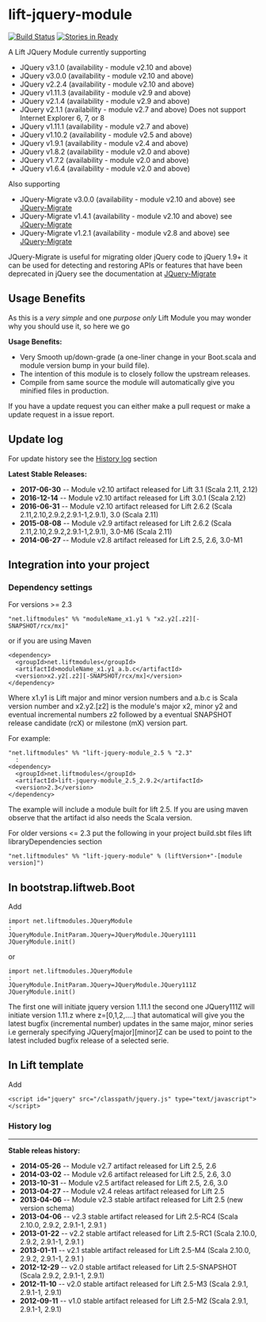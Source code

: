# lift-jquery-module 
[![Build Status](https://secure.travis-ci.org/karma4u101/lift-jquery-module.png)](http://travis-ci.org/karma4u101/lift-jquery-module)
[![Stories in Ready](https://badge.waffle.io/karma4u101/lift-jquery-module.svg?label=ready&title=Ready)](http://waffle.io/karma4u101/lift-jquery-module) 


A Lift JQuery Module currently supporting 

- JQuery v3.1.0  (availability - module v2.10 and above)
- JQuery v3.0.0  (availability - module v2.10 and above)
- JQuery v2.2.4  (availability - module v2.10 and above)
- JQuery v1.11.3 (availability - module v2.9 and above)
- JQuery v2.1.4  (availability - module v2.9 and above)
- JQuery v2.1.1  (availability - module v2.7 and above) Does not support Internet Explorer 6, 7, or 8
- JQuery v1.11.1 (availability - module v2.7 and above)
- JQuery v1.10.2 (availability - module v2.5 and above)
- JQuery v1.9.1  (availability - module v2.4 and above) 
- JQuery v1.8.2  (availability - module v2.0 and above)
- JQuery v1.7.2  (availability - module v2.0 and above)
- JQuery v1.6.4  (availability - module v2.0 and above)

Also supporting 

- JQuery-Migrate v3.0.0 (availability - module v2.10 and above) see [JQuery-Migrate](https://github.com/jquery/jquery-migrate/)
- JQuery-Migrate v1.4.1 (availability - module v2.10 and above) see [JQuery-Migrate](https://github.com/jquery/jquery-migrate/tree/1.x-stable#readme)
- JQuery-Migrate v1.2.1 (availability - module v2.8 and above) see [JQuery-Migrate](https://github.com/jquery/jquery-migrate/tree/1.x-stable#readme)

JQuery-Migrate is useful for migrating older jQuery code to jQuery 1.9+ it can be used for detecting and restoring 
APIs or features that have been deprecated in jQuery see the documentation at [JQuery-Migrate](https://github.com/jquery/jquery-migrate/)

Usage Benefits
--------------

As this is a *very simple* and one *purpose only* Lift Module you may wonder why you should use it, so here we go 

**Usage Benefits:** 
- Very Smooth up/down-grade (a one-liner change in your Boot.scala and module version bump in your build file). 
- The intention of this module is to closely follow the upstream releases.
- Compile from same source the module will automatically give you minified files in production.
 
If you have a update request you can either make a pull request or make a update request in a issue report. 

Update log
----------

For update history see the [History log](https://github.com/karma4u101/lift-jquery-module#history-log) section

**Latest Stable Releases:**
- **2017-06-30** -- Module v2.10 artifact released for Lift 3.1 (Scala 2.11, 2.12)
- **2016-12-14** -- Module v2.10 artifact released for Lift 3.0.1 (Scala 2.12)
- **2016-06-31** -- Module v2.10 artifact released for Lift 2.6.2 (Scala 2.11,2.10,2.9.2,2.9.1-1,2.9.1), 3.0 (Scala 2.11)
- **2015-08-08** -- Module v2.9 artifact released for Lift 2.6.2 (Scala 2.11,2.10,2.9.2,2.9.1-1,2.9.1), 3.0-M6 (Scala 2.11)
- **2014-06-27** -- Module v2.8 artifact released for Lift 2.5, 2.6, 3.0-M1

Integration into your project 
-------------------------------

### Dependency settings
	
For versions >= 2.3

    "net.liftmodules" %% "moduleName_x1.y1 % "x2.y2[.z2][-SNAPSHOT/rcx/mx]"

or if you are using Maven

    <dependency>
      <groupId>net.liftmodules</groupId>
      <artifactId>moduleName_x1.y1_a.b.c</artifactId>
      <version>x2.y2[.z2][-SNAPSHOT/rcx/mx]</version>
    </dependency>

Where x1.y1 is Lift major and minor version numbers and a.b.c is Scala
version number and x2.y2.[z2] is the module's major x2, minor y2 and
eventual incremental numbers z2 followed by a eventual SNAPSHOT 
release candidate (rcX) or milestone (mX) version part.

For example:

    "net.liftmodules" %% "lift-jquery-module_2.5 % "2.3"
      :
    <dependency>
      <groupId>net.liftmodules</groupId>
      <artifactId>lift-jquery-module_2.5_2.9.2</artifactId>
      <version>2.3</version>
    </dependency>

The example will include a module built for lift 2.5. If you are using maven observe that the artifact id also needs the Scala version.

For older versions <= 2.3 put the following in your project build.sbt files lift libraryDependencies section 

    "net.liftmodules" %% "lift-jquery-module" % (liftVersion+"-[module version]") 

In bootstrap.liftweb.Boot
-------------------------  

Add

    import net.liftmodules.JQueryModule
    :
    JQueryModule.InitParam.JQuery=JQueryModule.JQuery1111 
    JQueryModule.init()

or 

    import net.liftmodules.JQueryModule
    :
    JQueryModule.InitParam.JQuery=JQueryModule.JQuery111Z 
    JQueryModule.init()

The first one will initiate jquery version 1.11.1 the second one JQuery111Z will initiate version 1.11.z where z=[0,1,2,....] that automatical will give you the latest bugfix (incremental number) updates in the same major, minor series i.e gerneraly specifying JQuery[major][minor]Z can be used to point to the latest included bugfix release of a selected serie.  


In Lift template
----------------

Add 

    <script id="jquery" src="/classpath/jquery.js" type="text/javascript"></script>

### History log
----------------

**Stable releas history:**
- **2014-05-26** -- Module v2.7 artifact released for Lift 2.5, 2.6
- **2014-03-02** -- Module v2.6 artifact released for Lift 2.5, 2.6, 3.0
- **2013-10-31** -- Module v2.5 artifact released for Lift 2.5, 2.6, 3.0
- **2013-04-27** -- Module v2.4 releas artifact released for Lift 2.5
- **2013-04-06** -- Module v2.3 stable artifact released for Lift 2.5 (new version schema)
- **2013-04-06** -- v2.3 stable artifact released for Lift 2.5-RC4 (Scala 2.10.0, 2.9.2, 2.9.1-1, 2.9.1 ) 
- **2013-01-22** -- v2.2 stable artifact released for Lift 2.5-RC1 (Scala 2.10.0, 2.9.2, 2.9.1-1, 2.9.1 ) 
- **2013-01-11** -- v2.1 stable artifact released for Lift 2.5-M4 (Scala 2.10.0, 2.9.2, 2.9.1-1, 2.9.1 )
- **2012-12-29** -- v2.0 stable artifact released for Lift 2.5-SNAPSHOT (Scala 2.9.2, 2.9.1-1, 2.9.1)
- **2012-11-10** -- v2.0 stable artifact released for Lift 2.5-M3 (Scala 2.9.1, 2.9.1-1, 2.9.1)
- **2012-09-11** -- v1.0 stable artifact released for Lift 2.5-M2 (Scala 2.9.1, 2.9.1-1, 2.9.1)


